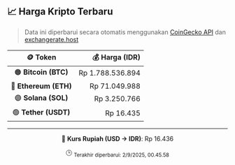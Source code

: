 

<!-- HARGA_KRIPTO -->
## 📈 Harga Kripto Terbaru

> Data ini diperbarui secara otomatis menggunakan [CoinGecko API](https://www.coingecko.com/) dan [exchangerate.host](https://exchangerate.host/)

<div align="center">

| 🪙 Token | 💰 Harga (IDR) |
|:------:|---------------:|
| 🟠 **Bitcoin (BTC)**   | Rp 1.788.536.894 |
| 🔵 **Ethereum (ETH)**  | Rp 71.049.988 |
| 🟣 **Solana (SOL)**    | Rp 3.250.766 |
| 🟢 **Tether (USDT)**   | Rp 16.435 |

---

💱 **Kurs Rupiah (USD → IDR)**: Rp 16.436

🕒 <sub>Terakhir diperbarui: 2/9/2025, 00.45.58</sub>

</div>
<!-- /HARGA_KRIPTO -->